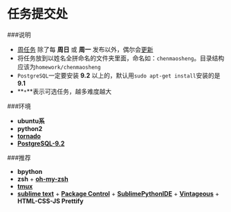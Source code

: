 任务提交处
==========

###说明
 * [周任务](https://github.com/Sicun/homework/blob/master/task.rst) 除了每 __周日__ 或 __周一__ 发布以外，偶尔会[更新](https://github.com/Sicun/homework/commits/master/task.rst)
 * 将任务放到以姓名全拼命名的文件夹里面，命名如：`chenmaosheng`。目录结构应该为`homework/chenmaosheng`
 * `PostgreSQL`一定要安装 __9.2__ 以上的，默认用`sudo apt-get install`安装的是 __9.1__
 * **`*`**表示可选任务，越多难度越大


###环境
 * __ubuntu系__  
 * __python2__  
 * __[tornado](https://github.com/facebook/tornado)__
 * __[PostgreSQL-9.2](http://www.postgresql.org/)__

###推荐
 * __bpython__
 * __zsh__ + __[oh-my-zsh](https://github.com/robbyrussell/oh-my-zsh)__  
 * __[tmux](https://github.com/ThomasAdam/tmux)__     
 * __[sublime text](http://www.sublimetext.com/)__ + __[Package Control](https://sublime.wbond.net/installation)__ + __[SublimePythonIDE](https://github.com/JulianEberius/SublimePythonIDE)__ + __[Vintageous](https://github.com/guillermooo/Vintageous)__ + __HTML-CSS-JS Prettify__  


